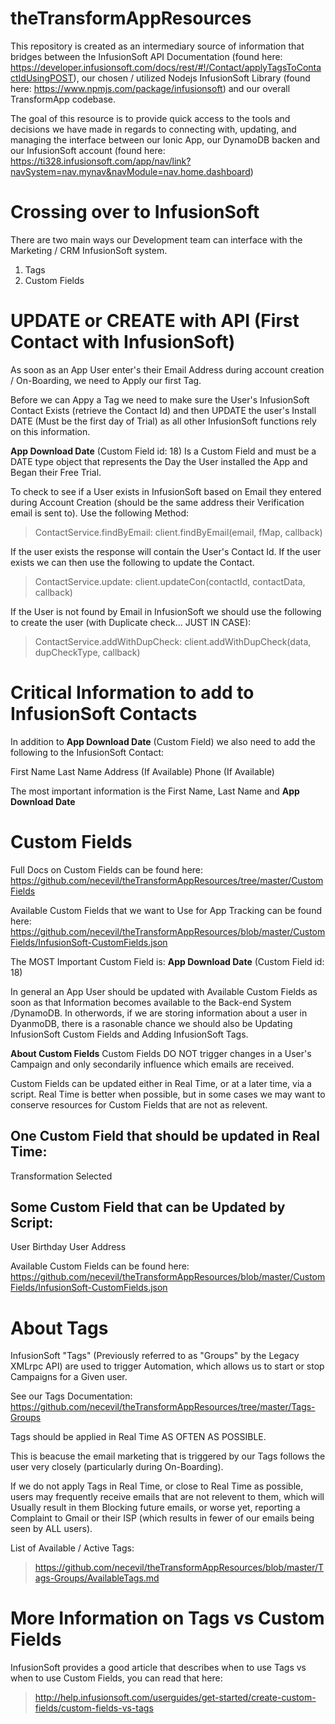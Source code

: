 # theTransformAppResources
This repository is created as an intermediary source of information that bridges between the InfusionSoft API Documentation (found here: https://developer.infusionsoft.com/docs/rest/#!/Contact/applyTagsToContactIdUsingPOST), our chosen / utilized Nodejs InfusionSoft Library (found here: https://www.npmjs.com/package/infusionsoft) and our overall TransformApp codebase.

The goal of this resource is to provide quick access to the tools and decisions we have made in regards to connecting with, updating, and managing the interface between our Ionic App, our DynamoDB backen and our InfusionSoft account (found here: https://ti328.infusionsoft.com/app/nav/link?navSystem=nav.mynav&navModule=nav.home.dashboard)

Crossing over to InfusionSoft
=====
There are two main ways our Development team can interface with the Marketing / CRM InfusionSoft system.

1. Tags
2. Custom Fields

UPDATE or CREATE with API (First Contact with InfusionSoft)
====
As soon as an App User enter's their Email Address during account creation / On-Boarding, we need to Apply our first Tag.  

Before we can Appy a Tag we need to make sure the User's InfusionSoft Contact Exists (retrieve the Contact Id) and then UPDATE the user's Install DATE (Must be the first day of Trial) as all other InfusionSoft functions rely on this information.

**App Download Date** (Custom Field id: 18)
Is a Custom Field and must be a DATE type object that represents the Day the User installed the App and Began their Free Trial.  

To check to see if a User exists in InfusionSoft based on Email they entered during Account Creation (should be the same address their Verification email is sent to).  Use the following Method:
>ContactService.findByEmail: client.findByEmail(email, fMap, callback)

If the user exists the response will contain the User's Contact Id.  If the user exists we can then use the following to update the Contact.
>ContactService.update: client.updateCon(contactId, contactData, callback)

If the User is not found by Email in InfusionSoft we should use the following to create the user (with Duplicate check... JUST IN CASE):
>ContactService.addWithDupCheck: client.addWithDupCheck(data, dupCheckType, callback)

Critical Information to add to InfusionSoft Contacts
=====
In addition to **App Download Date** (Custom Field) we also need to add the following to the InfusionSoft Contact:

First Name
Last Name
Address (If Available)
Phone (If Available)

The most important information is the First Name, Last Name and **App Download Date**


Custom Fields
======
Full Docs on Custom Fields can be found here:
https://github.com/necevil/theTransformAppResources/tree/master/CustomFields

Available Custom Fields that we want to Use for App Tracking can be found here:
https://github.com/necevil/theTransformAppResources/blob/master/CustomFields/InfusionSoft-CustomFields.json

The MOST Important Custom Field is:
**App Download Date** (Custom Field id: 18)

In general an App User should be updated with Available Custom Fields as soon as that Information becomes available to the Back-end System /DynamoDB.  In otherwords, if we are storing information about a user in DyanmoDB, there is a rasonable chance we should also be Updating InfusionSoft Custom Fields and Adding InfusionSoft Tags.

**About Custom Fields**
Custom Fields DO NOT trigger changes in a User's Campaign and only secondarily influence which emails are received.

Custom Fields can be updated either in Real Time, or at a later time, via a script.  Real Time is better when possible, but in some cases we may want to conserve resources for Custom Fields that are not as relevent.

One Custom Field that should be updated in Real Time:
------
Transformation Selected

Some Custom Field that can be Updated by Script:
------
User Birthday
User Address

Available Custom Fields can be found here: https://github.com/necevil/theTransformAppResources/blob/master/CustomFields/InfusionSoft-CustomFields.json

About Tags
====
InfusionSoft "Tags" (Previously referred to as "Groups" by the Legacy XMLrpc API) are used to trigger Automation, which allows us to start or stop Campaigns for a Given user.

See our Tags Documentation: 
https://github.com/necevil/theTransformAppResources/tree/master/Tags-Groups

Tags should be applied in Real Time AS OFTEN AS POSSIBLE.

This is beacuse the email marketing that is triggered by our Tags follows the user very closely (particularly during On-Boarding).  

If we do not apply Tags in Real Time, or close to Real Time as possible, users may frequently receive emails that are not relevent to them, which will Usually result in them Blocking future emails, or worse yet, reporting a Complaint to Gmail or their ISP (which results in fewer of our emails being seen by ALL users).

List of Available / Active Tags: 

>https://github.com/necevil/theTransformAppResources/blob/master/Tags-Groups/AvailableTags.md

More Information on Tags vs Custom Fields
====
InfusionSoft provides a good article that describes when to use Tags vs when to use Custom Fields, you can read that here: 

>http://help.infusionsoft.com/userguides/get-started/create-custom-fields/custom-fields-vs-tags

